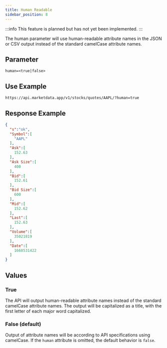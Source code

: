 ```yaml
---
title: Human Readable
sidebar_position: 8
---
```


:::info
This feature is planned but has not yet been implemented.
:::


The human parameter will use human-readable attribute names in the JSON or CSV output instead of the standard camelCase attribute names.

## Parameter

    human=<true|false>

## Use Example

    https://api.marketdata.app/v1/stocks/quotes/AAPL/?human=true

## Response Example

```json
{
  "s":"ok",
  "Symbol":[
    "AAPL"
  ],
  "Ask":[
    152.63
  ],
  "Ask Size":[
    400
  ],
  "Bid":[
    152.61
  ],
  "Bid Size":[
    600
  ],
  "Mid":[
    152.62
  ],
  "Last":[
    152.63
  ],
  "Volume":[
    35021819
  ],
  "Date":[
    1668531422
  ]
}
```

## Values

### True

The API will output human-readable attribute names instead of the standard camelCase attribute names. The output will be capitalized as a title, with the first letter of each major word capitalized.

### False (default)

Output of attribute names will be according to API specifications using camelCase. If the `human` attribute is omitted, the default behavior is `false`.
